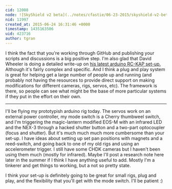 ```yaml
---
cid: 12008
node: ![SkyShield v2 beta](../notes/cfastie/06-23-2015/skyshield-v2-beta)
nid: 11997
created_at: 2015-06-24 16:31:46 +0000
timestamp: 1435163506
uid: 423716
author: tgran
---
```


I think the fact that you're working through GitHub and publishing your scripts and discussions is a big positive step.  I'm also glad that David Wheeler is doing a detailed write-up on [his latest arduino RC-KAP set-up.](http://arch.ced.berkeley.edu/kap/discuss/index.php?p=/discussion/5325/repackaged-r-c-arduino-kap-controller/p1 )  Although it's fairly complex and specific.  And I think a plug and play system is great for helping get a large number of people up and running (and probably not having the resources to provide direct support on making modifications for different cameras, rigs, servos, etc).  The framework is there, so people can see what might be the base of more particular systems if they put in the effort on their own.

------
I'll be flying my prototypish arduino rig today.  The servos work on an external power controller, my mode switch is a Cherry thumbweel  switch, and I'm triggering the magic-lantern modified EOS-M with an infrared LED and the NEX-3 through a hacked shutter button and a two-part optocoupler (focus and shutter).  But it's much much much more cumbersome than your set-up.  I have ideas about setting up set pan positions with magnets and a reed-switch, and going back to one of my old rigs and using an accelerometer trigger.  I still have some CHDK cameras but I haven't been using them much (mostly for infrared).  Maybe I'll post a research note here later in the summer if I think I have anything useful to add.  Mostly I'm a tinkerer and get things to working, but a not so pretty state.  

I think your set-up is definitely going to be great for small rigs, plug and play, and the flexibility that you'll get with the mode switch.  I'll be patient :)  